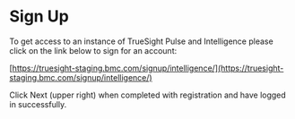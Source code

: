 Sign Up
=======

To get access to an instance of TrueSight Pulse and Intelligence please click on the link below to sign for an account:

[https://truesight-staging.bmc.com/signup/intelligence/](https://truesight-staging.bmc.com/signup/intelligence/)


Click Next (upper right) when completed with registration and have logged in successfully.
